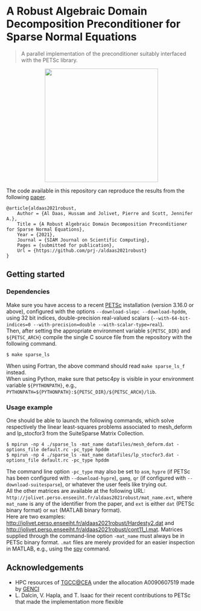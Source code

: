 # A Robust Algebraic Domain Decomposition Preconditioner for Sparse Normal Equations

> A parallel implementation of the preconditioner suitably interfaced with the PETSc library.

<p align="center"><img src="https://github.com/prj-/aldaas2021robust/raw/main/header.png" height="300"></p>

The code available in this repository can reproduce the results from the following [paper](https://arxiv.org/abs/2107.09006).
```
@article{aldaas2021robust,
    Author = {Al Daas, Hussam and Jolivet, Pierre and Scott, Jennifer A.},
    Title = {A Robust Algebraic Domain Decomposition Preconditioner for Sparse Normal Equations},
    Year = {2021},
    Journal = {SIAM Journal on Scientific Computing},
    Pages = {submitted for publication},
    Url = {https://github.com/prj-/aldaas2021robust}
}
```

## Getting started
### Dependencies
Make sure you have access to a recent [PETSc](https://petsc.org/) installation (version 3.16.0 or above), configured with the options `--download-slepc --download-hpddm`, using 32 bit indices, double-precision real-valued scalars (`--with-64-bit-indices=0 --with-precision=double --with-scalar-type=real`).  
Then, after setting the appropriate environment variable `${PETSC_DIR}` and `${PETSC_ARCH}` compile the single C source file from the repository with the following command.
```
$ make sparse_ls
```
When using Fortran, the above command should read `make sparse_ls_f` instead.  
When using Python, make sure that petsc4py is visible in your environment variable `${PYTHONPATH}`, e.g., `PYTHONPATH=${PYTHONPATH}:${PETSC_DIR}/${PETSC_ARCH}/lib`.

### Usage example
One should be able to launch the following commands, which solve respectively the linear least-squares problems associated to mesh_deform and lp_stocfor3 from the SuiteSparse Matrix Collection.
```
$ mpirun -np 4 ./sparse_ls -mat_name datafiles/mesh_deform.dat -options_file default.rc -pc_type hpddm
$ mpirun -np 4 ./sparse_ls -mat_name datafiles/lp_stocfor3.dat -options_file default.rc -pc_type hpddm
```
The command line option `-pc_type` may also be set to `asm`, `hypre` (if PETSc has been configured with `--download-hypre`), `gamg`, `qr` (if configured with `--download-suitesparse`), or whatever the user feels like trying out.  
All the other matrices are available at the following URL: `http://jolivet.perso.enseeiht.fr/aldaas2021robust/mat_name.ext`, where `mat_name` is any of the identifier from the paper, and `ext` is either `dat` (PETSc binary format) or `mat` (MATLAB binary format).  
Here are two examples: http://jolivet.perso.enseeiht.fr/aldaas2021robust/Hardesty2.dat and http://jolivet.perso.enseeiht.fr/aldaas2021robust/cont11_l.mat. Matrices supplied through the command-line option `-mat_name` must always be in PETSc binary format. `.mat` files are merely provided for an easier inspection in MATLAB, e.g., using the [spy](https://mathworks.com/help/matlab/ref/spy.html) command.

## Acknowledgements
* HPC resources of [TGCC@CEA](http://www-hpc.cea.fr/index-en.htm) under the allocation A0090607519 made by [GENCI](http://www.genci.fr/en)
* L. Dalcin, V. Hapla, and T. Isaac for their recent contributions to PETSc that made the implementation more flexible
